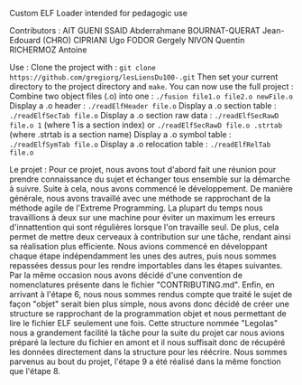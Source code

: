 Custom ELF Loader intended for pedagogic use

Contributors :
        AIT GUENI SSAID Abderrahmane
        BOURNAT-QUERAT Jean-Edouard (CHRO)
        CIPRIANI Ugo
        FODOR Gergely
        NIVON Quentin
        RICHERMOZ Antoine

Use :
    Clone the project with : `git clone https://github.com/gregiorg/lesLiensDu100-.git`
    Then set your current directory to the project directory and `make`.
    You can now use the full project :
        Combine two object files (.o) into one : `./fusion file1.o file2.o newFile.o`
        Display a .o header : `./readElfHeader file.o`
        Display a .o section table : `./readElfSecTab file.o`
        Display a .o section raw data : `./readElfSecRawD file.o 1` (where 1 is a section index)
                                        or `./readElfSecRawD file.o .strtab` (where .strtab is a section name)
        Display a .o symbol table : `./readElfSymTab file.o`
        Display a .o relocation table : `./readElfRelTab file.o`

Le projet :
    Pour ce projet, nous avons tout d'abord fait une réunion pour prendre connaissance du sujet et échanger tous ensemble sur la démarche à suivre.
    Suite à cela, nous avons commencé le développement. De manière générale, nous avons travaillé avec une méthode se rapprochant de la méthode agile de l'Extreme Programming.
    La plupart du temps nous travaillions à deux sur une machine pour éviter un maximum les erreurs d'innattention qui sont régulières lorsque l'on travaille seul.
    De plus, cela permet de mettre deux cerveaux à contribution sur une tâche, rendant ainsi sa réalisation plus efficiente.
    Nous avions commencé en développant chaque étape indépendamment les unes des autres, puis nous sommes repassées dessus pour les rendre importables dans les étapes suivantes.
    Par la même occasion nous avons décidé d'une convention de nomenclatures présente dans le fichier "CONTRIBUTING.md".
    Enfin, en arrivant à l'étape 6, nous nous sommes rendus compte que traité le sujet de façon "objet" serait bien plus simple, nous avons donc décidé de créer une structure se rapprochant de la programmation objet et nous permettant de lire le fichier ELF seulement une fois.
    Cette structure nommée "Legolas" nous a grandement facilité la tâche pour la suite du projet car nous avions préparé la lecture du fichier en amont et il nous suffisait donc de récupéré les données directement dans la structure pour les réécrire.
    Nous sommes parvenus au bout du projet, l'étape 9 a été réalisé dans la même fonction que l'étape 8.